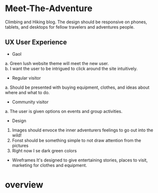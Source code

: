 # Meet-The-Adventure
Climbing and Hiking blog. The design should be responsive on phones, tablets, and desktops for fellow travelers and adventures people.


 ## UX  User Experience 
* Gaol 

a. Green lush website theme will meet the new user.  
b. I want the user to be intrigued to click around the site intuitively.

* Regular visitor

a. Should be presented with buying equipment, clothes, and ideas about where and what to do.   

* Community visitor

a. The user is given options on events and group activities.    

* Design
1. Images should envoce the inner adventurers feelings to go out into the wild!
2. Fonst should be something simple to not draw attention from the pictures
3. Right now I se dark green colors

* Wireframes
It's designed to give entertaining stories, places to visit, marketing for clothes and equipment. 

# overview


